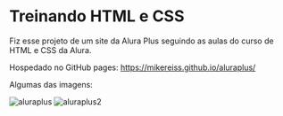 # Treinando HTML e CSS

Fiz esse projeto de um site da Alura Plus seguindo as aulas do curso de HTML e CSS da Alura.

Hospedado no GitHub pages: 
https://mikereiss.github.io/aluraplus/

Algumas das imagens:

![aluraplus](https://github.com/mikeReiss/aluraplus/assets/100447560/15303bfd-1452-4e20-b9cf-511a50cc933f)
![aluraplus2](https://github.com/mikeReiss/aluraplus/assets/100447560/8512248a-d55c-464d-90a6-9d3c93093839)
